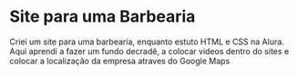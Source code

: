 # Site para uma Barbearia
Criei um site para uma barbearia, enquanto estuto HTML e CSS na Alura. Aqui aprendi a fazer um fundo decradê, a colocar videos dentro do sites e colocar a localização da empresa atraves do Google Maps 
